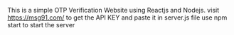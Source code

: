This is a simple OTP Verification Website using Reactjs and Nodejs.
visit https://msg91.com/ to get the API KEY and paste it in server.js file
use npm start to start the server
